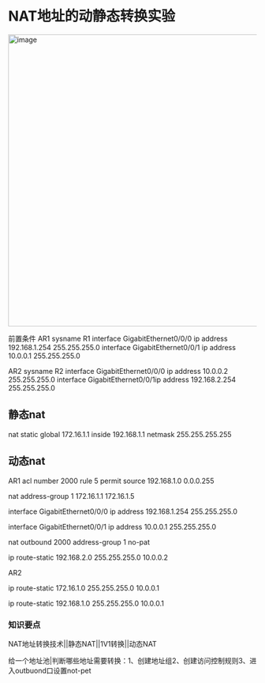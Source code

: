 # NAT地址的动静态转换实验
<img width="1239" height="591" alt="image" src="https://github.com/user-attachments/assets/481fc0e1-aaaa-45a8-9506-84b70465f5e0" />

前置条件 AR1 sysname R1
interface GigabitEthernet0/0/0 ip address 192.168.1.254 255.255.255.0
interface GigabitEthernet0/0/1 ip address 10.0.0.1 255.255.255.0

AR2 sysname R2
interface GigabitEthernet0/0/0 ip address 10.0.0.2 255.255.255.0
interface GigabitEthernet0/0/1ip address 192.168.2.254 255.255.255.0

## 静态nat 
nat static global 172.16.1.1 inside 192.168.1.1 netmask 255.255.255.255 

## 动态nat

AR1 acl number 2000
rule 5 permit source 192.168.1.0 0.0.0.255

nat address-group 1 172.16.1.1 172.16.1.5

interface GigabitEthernet0/0/0 ip address 192.168.1.254 255.255.255.0

interface GigabitEthernet0/0/1 ip address 10.0.0.1 255.255.255.0

nat outbound 2000 address-group 1 no-pat

ip route-static 192.168.2.0 255.255.255.0 10.0.0.2

AR2

ip route-static 172.16.1.0 255.255.255.0 10.0.0.1

ip route-static 192.168.1.0 255.255.255.0 10.0.0.1

### 知识要点

NAT地址转换技术||静态NAT||1V1转换||动态NAT

给一个地址池|判断哪些地址需要转换：1、创建地址组2、创建访问控制规则3、进入outbuond口设置not-pet
